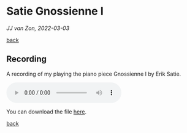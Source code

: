 Satie Gnossienne Ⅰ
==================

*JJ van Zon, 2022-03-03*

[back](..)

Recording
---------

A recording of my playing the piano piece Gnossienne Ⅰ by Erik Satie.

<audio controls>
  <source src="satie-gnossienne-1-recording-320-kbps.mp3" type="audio/mpeg">
  Your browser does not support the audio element.
</audio>

You can download the file 
<a href="satie-gnossienne-1-recording-320-kbps.mp3" download>here</a>.

[back](..)